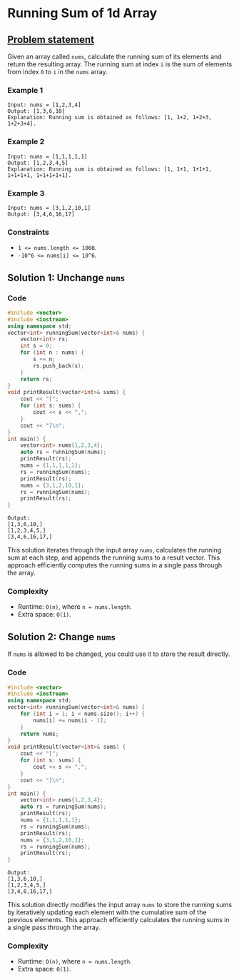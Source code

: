 # Running Sum of 1d Array

## [Problem statement](https://leetcode.com/problems/running-sum-of-1d-array/)

Given an array called `nums`, calculate the running sum of its elements and return the resulting array. The running sum at index `i` is the sum of elements from index `0` to `i` in the `nums` array.

### Example 1
```text
Input: nums = [1,2,3,4]
Output: [1,3,6,10]
Explanation: Running sum is obtained as follows: [1, 1+2, 1+2+3, 1+2+3+4].
```

### Example 2
```text
Input: nums = [1,1,1,1,1]
Output: [1,2,3,4,5]
Explanation: Running sum is obtained as follows: [1, 1+1, 1+1+1, 1+1+1+1, 1+1+1+1+1].
```

### Example 3
```text
Input: nums = [3,1,2,10,1]
Output: [3,4,6,16,17]
``` 

### Constraints

* `1 <= nums.length <= 1000`.
* `-10^6 <= nums[i] <= 10^6`.

## Solution 1: Unchange `nums`

### Code
```cpp
#include <vector>
#include <iostream>
using namespace std;
vector<int> runningSum(vector<int>& nums) {
    vector<int> rs;
    int s = 0;
    for (int n : nums) {
        s += n;
        rs.push_back(s);
    }
    return rs;
}
void printResult(vector<int>& sums) {
    cout << "[";
    for (int s: sums) {
        cout << s << ",";
    }
    cout << "]\n";
}
int main() {
    vector<int> nums{1,2,3,4};
    auto rs = runningSum(nums);
    printResult(rs);
    nums = {1,1,1,1,1};
    rs = runningSum(nums);
    printResult(rs);
    nums = {3,1,2,10,1};
    rs = runningSum(nums);
    printResult(rs);
}
```
```text
Output:
[1,3,6,10,]
[1,2,3,4,5,]
[3,4,6,16,17,]
```
This solution iterates through the input array `nums`, calculates the running sum at each step, and appends the running sums to a result vector. This approach efficiently computes the running sums in a single pass through the array.

### Complexity
* Runtime: `O(n)`, where `n = nums.length`.
* Extra space: `O(1)`.

## Solution 2: Change `nums`

If `nums` is allowed to be changed, you could use it to store the result directly.

### Code
```cpp
#include <vector>
#include <iostream>
using namespace std;
vector<int> runningSum(vector<int>& nums) {
    for (int i = 1; i < nums.size(); i++) {
        nums[i] += nums[i - 1];
    }
    return nums;
}
void printResult(vector<int>& sums) {
    cout << "[";
    for (int s: sums) {
        cout << s << ",";
    }
    cout << "]\n";
}
int main() {
    vector<int> nums{1,2,3,4};
    auto rs = runningSum(nums);
    printResult(rs);
    nums = {1,1,1,1,1};
    rs = runningSum(nums);
    printResult(rs);
    nums = {3,1,2,10,1};
    rs = runningSum(nums);
    printResult(rs);
}
```
```text
Output:
[1,3,6,10,]
[1,2,3,4,5,]
[3,4,6,16,17,]
```

This solution directly modifies the input array `nums` to store the running sums by iteratively updating each element with the cumulative sum of the previous elements. This approach efficiently calculates the running sums in a single pass through the array.

### Complexity
* Runtime: `O(n)`, where `n = nums.length`.
* Extra space: `O(1)`.


